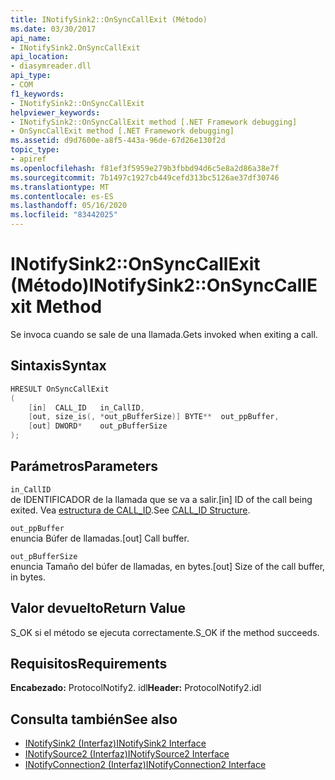 ```yaml
---
title: INotifySink2::OnSyncCallExit (Método)
ms.date: 03/30/2017
api_name:
- INotifySink2.OnSyncCallExit
api_location:
- diasymreader.dll
api_type:
- COM
f1_keywords:
- INotifySink2::OnSyncCallExit
helpviewer_keywords:
- INotifySink2::OnSyncCallExit method [.NET Framework debugging]
- OnSyncCallExit method [.NET Framework debugging]
ms.assetid: d9d7600e-a8f5-443a-96de-67d26e130f2d
topic_type:
- apiref
ms.openlocfilehash: f81ef3f5959e279b3fbbd94d6c5e8a2d86a38e7f
ms.sourcegitcommit: 7b1497c1927cb449cefd313bc5126ae37df30746
ms.translationtype: MT
ms.contentlocale: es-ES
ms.lasthandoff: 05/16/2020
ms.locfileid: "83442025"
---
```

# <a name="inotifysink2onsynccallexit-method"></a><span data-ttu-id="1dea2-102">INotifySink2::OnSyncCallExit (Método)</span><span class="sxs-lookup"><span data-stu-id="1dea2-102">INotifySink2::OnSyncCallExit Method</span></span>
<span data-ttu-id="1dea2-103">Se invoca cuando se sale de una llamada.</span><span class="sxs-lookup"><span data-stu-id="1dea2-103">Gets invoked when exiting a call.</span></span>  
  
## <a name="syntax"></a><span data-ttu-id="1dea2-104">Sintaxis</span><span class="sxs-lookup"><span data-stu-id="1dea2-104">Syntax</span></span>  
  
```cpp  
HRESULT OnSyncCallExit  
(  
    [in]  CALL_ID   in_CallID,  
    [out, size_is(, *out_pBufferSize)] BYTE**  out_ppBuffer,  
    [out] DWORD*    out_pBufferSize  
);  
```  
  
## <a name="parameters"></a><span data-ttu-id="1dea2-105">Parámetros</span><span class="sxs-lookup"><span data-stu-id="1dea2-105">Parameters</span></span>  
 `in_CallID`  
 <span data-ttu-id="1dea2-106">de IDENTIFICADOR de la llamada que se va a salir.</span><span class="sxs-lookup"><span data-stu-id="1dea2-106">[in] ID of the call being exited.</span></span> <span data-ttu-id="1dea2-107">Vea [estructura de CALL_ID](call-id-structure.md).</span><span class="sxs-lookup"><span data-stu-id="1dea2-107">See [CALL_ID Structure](call-id-structure.md).</span></span>  
  
 `out_ppBuffer`  
 <span data-ttu-id="1dea2-108">enuncia Búfer de llamadas.</span><span class="sxs-lookup"><span data-stu-id="1dea2-108">[out] Call buffer.</span></span>  
  
 `out_pBufferSize`  
 <span data-ttu-id="1dea2-109">enuncia Tamaño del búfer de llamadas, en bytes.</span><span class="sxs-lookup"><span data-stu-id="1dea2-109">[out] Size of the call buffer, in bytes.</span></span>  
  
## <a name="return-value"></a><span data-ttu-id="1dea2-110">Valor devuelto</span><span class="sxs-lookup"><span data-stu-id="1dea2-110">Return Value</span></span>  
 <span data-ttu-id="1dea2-111">S_OK si el método se ejecuta correctamente.</span><span class="sxs-lookup"><span data-stu-id="1dea2-111">S_OK if the method succeeds.</span></span>  
  
## <a name="requirements"></a><span data-ttu-id="1dea2-112">Requisitos</span><span class="sxs-lookup"><span data-stu-id="1dea2-112">Requirements</span></span>  
 <span data-ttu-id="1dea2-113">**Encabezado:** ProtocolNotify2. idl</span><span class="sxs-lookup"><span data-stu-id="1dea2-113">**Header:** ProtocolNotify2.idl</span></span>  
  
## <a name="see-also"></a><span data-ttu-id="1dea2-114">Consulta también</span><span class="sxs-lookup"><span data-stu-id="1dea2-114">See also</span></span>

- [<span data-ttu-id="1dea2-115">INotifySink2 (Interfaz)</span><span class="sxs-lookup"><span data-stu-id="1dea2-115">INotifySink2 Interface</span></span>](inotifysink2-interface.md)
- [<span data-ttu-id="1dea2-116">INotifySource2 (Interfaz)</span><span class="sxs-lookup"><span data-stu-id="1dea2-116">INotifySource2 Interface</span></span>](inotifysource2-interface.md)
- [<span data-ttu-id="1dea2-117">INotifyConnection2 (Interfaz)</span><span class="sxs-lookup"><span data-stu-id="1dea2-117">INotifyConnection2 Interface</span></span>](inotifyconnection2-interface.md)
